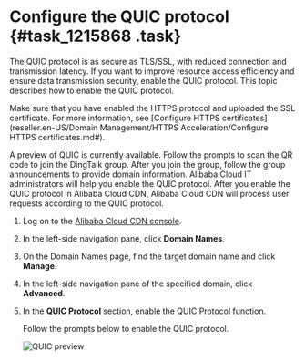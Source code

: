 # Configure the QUIC protocol {#task_1215868 .task}

The QUIC protocol is as secure as TLS/SSL, with reduced connection and transmission latency. If you want to improve resource access efficiency and ensure data transmission security, enable the QUIC protocol. This topic describes how to enable the QUIC protocol.

Make sure that you have enabled the HTTPS protocol and uploaded the SSL certificate. For more information, see [Configure HTTPS certificates](reseller.en-US/Domain Management/HTTPS Acceleration/Configure HTTPS certificates.md#).

A preview of QUIC is currently available. Follow the prompts to scan the QR code to join the DingTalk group. After you join the group, follow the group announcements to provide domain information. Alibaba Cloud IT administrators will help you enable the QUIC protocol. After you enable the QUIC protocol in Alibaba Cloud CDN, Alibaba Cloud CDN will process user requests according to the QUIC protocol.

1.  Log on to the [Alibaba Cloud CDN console](https://partners-intl.aliyun.com/login-required#cdn).
2.  In the left-side navigation pane, click **Domain Names**.
3.  On the Domain Names page, find the target domain name and click **Manage**.
4.  In the left-side navigation pane of the specified domain, click **Advanced**.
5.  In the **QUIC Protocol** section, enable the QUIC Protocol function. 

    Follow the prompts below to enable the QUIC protocol.

    ![QUIC preview](http://static-aliyun-doc.oss-cn-hangzhou.aliyuncs.com/assets/img/974425/156653403052642_en-US.png)


